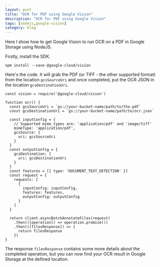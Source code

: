 ```yaml
---
layout: post
title: "OCR for PDF using Google Vision"
description: "OCR for PDF using Google Vision"
tags: [nodejs,google-vision]
category: blog
---
```



Here I show how to get Google Vision to run OCR on a PDF in Google Storage using NodeJS.

Firstly, install the SDK.

    npm install --save @google-cloud/vision


Here's the code. It will grab the PDF (or TIFF - the other supported format) from the location `gcsSourceUri` and once completed, put the OCR JSON in the location `gcsDestinationUri`.

```
const vision = require('@google-cloud/vision')

function ocr() {
  const gcsSourceUri = `gs://your-bucket-name/path/to/the.pdf`
  const gcsDestinationUri = `gs://your-bucket-name/path/to/ocr.json`

  const inputConfig = {
    // Supported mime_types are: 'application/pdf' and 'image/tiff'
    mimeType: 'application/pdf',
    gcsSource: {
      uri: gcsSourceUri
    }
  }
  const outputConfig = {
    gcsDestination: {
      uri: gcsDestinationUri
    }
  }
  const features = [{ type: 'DOCUMENT_TEXT_DETECTION' }]
  const request = {
    requests: [
      {
        inputConfig: inputConfig,
        features: features,
        outputConfig: outputConfig
      }
    ]
  }

  return client.asyncBatchAnnotateFiles(request)
    .then(([operation]) => operation.promise())
    .then(([filesResponse]) => {
      return filesResponse
    })
}
```

The response `filesResponse` contains some more details about the completed operation, but you can now find your OCR result in Google Storage at the defined location.